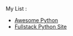 My List : 

* [Awesome Python](https://github.com/vinta/awesome-python)
* [Fullstack Python Site](https://www.fullstackpython.com)
